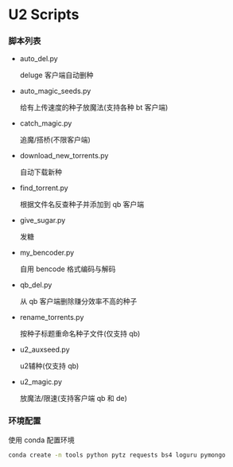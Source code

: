 # U2 Scripts

### 脚本列表

- auto_del.py

  deluge 客户端自动删种

- auto_magic_seeds.py

  给有上传速度的种子放魔法(支持各种 bt 客户端)
  
- catch_magic.py
  
  追魔/搭桥(不限客户端)
  
- download_new_torrents.py
  
  自动下载新种
  
- find_torrent.py
  
  根据文件名反查种子并添加到 qb 客户端
  
- give_sugar.py
  
  发糖
  
- my_bencoder.py
  
  自用 bencode 格式编码与解码
  
- qb_del.py
  
  从 qb 客户端删除赚分效率不高的种子
  
- rename_torrents.py
  
  按种子标题重命名种子文件(仅支持 qb)
  
- u2_auxseed.py
  
  u2辅种(仅支持 qb)
  
- u2_magic.py
  
  放魔法/限速(支持客户端 qb 和 de)

### 环境配置

使用 conda 配置环境

```bash
conda create -n tools python pytz requests bs4 loguru pymongo
```

